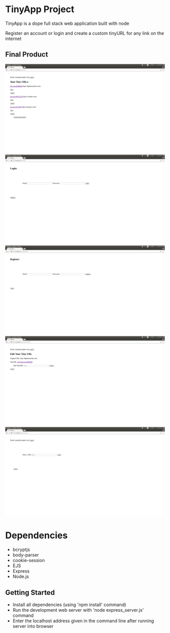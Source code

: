 # TinyApp Project

TinyApp is a dope full stack web application built with node

Register an account or login and create a custom tinyURL for any link on the internet

## Final Product

!["Screenshot of URLs page"](https://github.com/moeenah/tinyApp/blob/master/docs/URLs-page.png)
!["Screenshot of Login page"](https://github.com/moeenah/tinyApp/blob/master/docs/Login-page.png)
!["Screenshot of Register page"](https://github.com/moeenah/tinyApp/blob/master/docs/Register-page.png)
!["Screenshot of Edit page"](https://github.com/moeenah/tinyApp/blob/master/docs/EditURL-page.png)
!["Screenshot of Add URL page"](https://github.com/moeenah/tinyApp/blob/master/docs/AddNewURL-page.png)

# Dependencies

- bcryptjs
- body-parser
- cookie-session
- EJS
- Express
- Node.js

## Getting Started
- Install all dependencies (using 'npm install' command)
- Run the development web server with 'node express_server.js' command
- Enter the localhost address given in the command line after running server into browser


